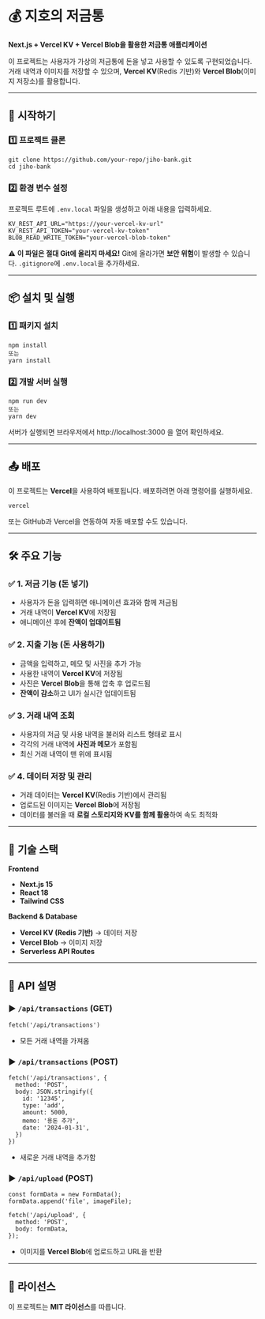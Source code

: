# 💰 지호의 저금통

**Next.js + Vercel KV + Vercel Blob을 활용한 저금통 애플리케이션**

이 프로젝트는 사용자가 가상의 저금통에 돈을 넣고 사용할 수 있도록 구현되었습니다. 거래 내역과 이미지를 저장할 수 있으며, **Vercel KV**(Redis 기반)와 **Vercel Blob**(이미지 저장소)를 활용합니다.

---

## 🚀 시작하기

### 1️⃣ 프로젝트 클론

```
git clone https://github.com/your-repo/jiho-bank.git
cd jiho-bank
```

### 2️⃣ 환경 변수 설정

프로젝트 루트에 `.env.local` 파일을 생성하고 아래 내용을 입력하세요.

```
KV_REST_API_URL="https://your-vercel-kv-url"
KV_REST_API_TOKEN="your-vercel-kv-token"
BLOB_READ_WRITE_TOKEN="your-vercel-blob-token"
```

⚠ **이 파일은 절대 Git에 올리지 마세요!**
Git에 올라가면 **보안 위험**이 발생할 수 있습니다. `.gitignore`에 `.env.local`을 추가하세요.

---

## 📦 설치 및 실행

### 1️⃣ 패키지 설치

```
npm install
또는
yarn install
```

### 2️⃣ 개발 서버 실행

```
npm run dev
또는
yarn dev
```

서버가 실행되면 브라우저에서 http://localhost:3000 을 열어 확인하세요.

---

## 📤 배포

이 프로젝트는 **Vercel**을 사용하여 배포됩니다. 배포하려면 아래 명령어를 실행하세요.

```
vercel
```

또는 GitHub과 Vercel을 연동하여 자동 배포할 수도 있습니다.

---

## 🛠️ 주요 기능

### ✅ 1. 저금 기능 (돈 넣기)

* 사용자가 돈을 입력하면 애니메이션 효과와 함께 저금됨
* 거래 내역이 **Vercel KV**에 저장됨
* 애니메이션 후에 **잔액이 업데이트됨**

### ✅ 2. 지출 기능 (돈 사용하기)

* 금액을 입력하고, 메모 및 사진을 추가 가능
* 사용한 내역이 **Vercel KV**에 저장됨
* 사진은 **Vercel Blob**을 통해 압축 후 업로드됨
* **잔액이 감소**하고 UI가 실시간 업데이트됨

### ✅ 3. 거래 내역 조회

* 사용자의 저금 및 사용 내역을 불러와 리스트 형태로 표시
* 각각의 거래 내역에 **사진과 메모**가 포함됨
* 최신 거래 내역이 맨 위에 표시됨

### ✅ 4. 데이터 저장 및 관리

* 거래 데이터는 **Vercel KV**(Redis 기반)에서 관리됨
* 업로드된 이미지는 **Vercel Blob**에 저장됨
* 데이터를 불러올 때 **로컬 스토리지와 KV를 함께 활용**하여 속도 최적화

---

## 🔧 기술 스택

**Frontend**
* **Next.js 15**
* **React 18**
* **Tailwind CSS**

**Backend & Database**
* **Vercel KV (Redis 기반)** → 데이터 저장
* **Vercel Blob** → 이미지 저장
* **Serverless API Routes**

---

## 📄 API 설명

### ▶ `/api/transactions` (GET)

```
fetch('/api/transactions')
```
* 모든 거래 내역을 가져옴

### ▶ `/api/transactions` (POST)

```
fetch('/api/transactions', {
  method: 'POST',
  body: JSON.stringify({
    id: '12345',
    type: 'add',
    amount: 5000,
    memo: '용돈 추가',
    date: '2024-01-31',
  })
})
```
* 새로운 거래 내역을 추가함

### ▶ `/api/upload` (POST)

```
const formData = new FormData();
formData.append('file', imageFile);

fetch('/api/upload', {
  method: 'POST',
  body: formData,
});
```
* 이미지를 **Vercel Blob**에 업로드하고 URL을 반환

---

## 📄 라이선스

이 프로젝트는 **MIT 라이선스**를 따릅니다.
